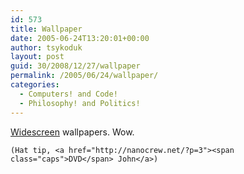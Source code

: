 ```yaml
---
id: 573
title: Wallpaper
date: 2005-06-24T13:20:01+00:00
author: tsykoduk
layout: post
guid: 30/2008/12/27/wallpaper
permalink: /2005/06/24/wallpaper/
categories:
  - Computers! and Code!
  - Philosophy! and Politics!
---
```

<a href="http://mritche.net/wallpaper/widescreen/">Widescreen</a> wallpapers. Wow.


	(Hat tip, <a href="http://nanocrew.net/?p=3"><span class="caps">DVD</span> John</a>)